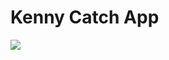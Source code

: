 # Kenny Catch App

![](https://github.com/fatihoguuz/kennyCatch.game/assets/141723606/3866242e-ee77-4444-947a-a8555b7af458)
